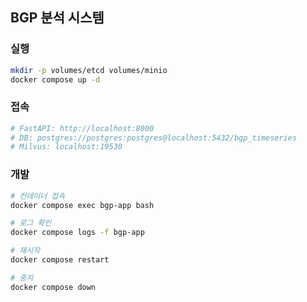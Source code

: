 ## BGP 분석 시스템

### 실행
```bash
mkdir -p volumes/etcd volumes/minio
docker compose up -d
```

### 접속
```bash
# FastAPI: http://localhost:8000
# DB: postgres://postgres:postgres@localhost:5432/bgp_timeseries
# Milvus: localhost:19530
```

### 개발
```bash
# 컨테이너 접속
docker compose exec bgp-app bash

# 로그 확인
docker compose logs -f bgp-app

# 재시작
docker compose restart

# 중지
docker compose down
```

